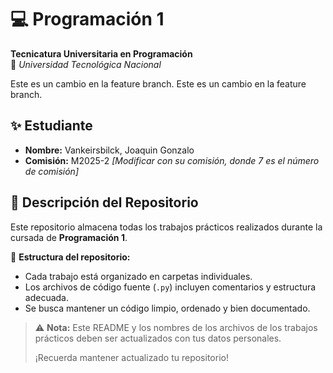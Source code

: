 # 💻 Programación 1  
**Tecnicatura Universitaria en Programación**  
📍 *Universidad Tecnológica Nacional*  

Este es un cambio en la feature branch.
Este es un cambio en la feature branch.


## ✨ Estudiante  
- **Nombre:** Vankeirsbilck, Joaquin Gonzalo 
- **Comisión:** M2025-2 *[Modificar con su comisión, donde 7 es el número de comisión]*  

## 📂 Descripción del Repositorio  
Este repositorio almacena todas los trabajos prácticos realizados durante la cursada de **Programación 1**.  

📌 **Estructura del repositorio:**  
- Cada trabajo está organizado en carpetas individuales.  
- Los archivos de código fuente (`.py`) incluyen comentarios y estructura adecuada.  
- Se busca mantener un código limpio, ordenado y bien documentado.  

> ⚠️ **Nota:** Este README y los nombres de los archivos de los trabajos prácticos deben ser actualizados con tus datos personales.
> 
> ¡Recuerda mantener actualizado tu repositorio!

